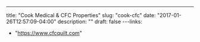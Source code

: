 ---
title: "Cook Medical & CFC Properties"
slug: "cook-cfc"
date: "2017-01-26T12:57:09-04:00"
description: ""
draft: false
---links:
  - "https://www.cfcquilt.com"

